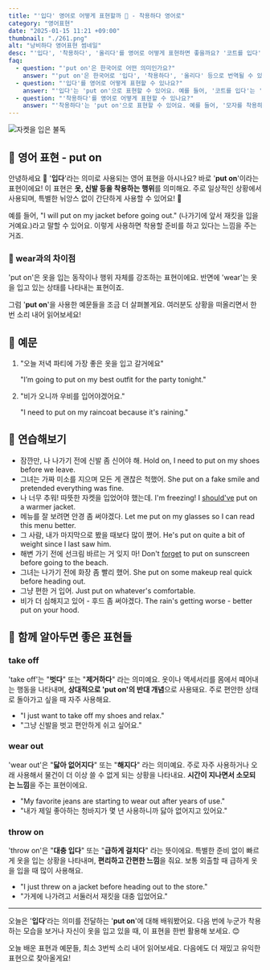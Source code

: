```yaml
---
title: "'입다' 영어로 어떻게 표현할까 🧥 - 착용하다 영어로"
category: "영어표현"
date: "2025-01-15 11:21 +09:00"
thumbnail: "./261.png"
alt: "낭비하다 영어표현 썸네일"
desc: "'입다', '착용하다', '올리다'를 영어로 어떻게 표현하면 좋을까요? '코트를 입다', '모자를 착용하다', '음악을 올리다' 등을 영어로 표현하는 법을 배워봅시다. 다양한 예문을 통해서 연습하고 본인의 표현으로 만들어 보세요."
faq:
  - question: "'put on'은 한국어로 어떤 의미인가요?"
    answer: "'put on'은 한국어로 '입다', '착용하다', '올리다' 등으로 번역될 수 있습니다. 주로 옷이나 액세서리를 착용할 때 사용해요."
  - question: "'입다'를 영어로 어떻게 표현할 수 있나요?"
    answer: "'입다'는 'put on'으로 표현할 수 있어요. 예를 들어, '코트를 입다'는 'put on a coat'로 말할 수 있어요."
  - question: "'착용하다'를 영어로 어떻게 표현할 수 있나요?"
    answer: "'착용하다'는 'put on'으로 표현할 수 있어요. 예를 들어, '모자를 착용하다'는 'put on a hat'로 말할 수 있어요."
---
```


![자켓을 입은 불독](./261-1.jpg)

## 🌟 영어 표현 - put on

안녕하세요 👋 '**입다**'라는 의미로 사용되는 영어 표현을 아시나요? 바로 '**put on**'이라는 표현이에요! 이 표현은 **옷, 신발 등을 착용하는 행위**를 의미해요. 주로 일상적인 상황에서 사용되며, 특별한 뉘앙스 없이 간단하게 사용할 수 있어요! 👗

예를 들어, "I will put on my jacket before going out." (나가기에 앞서 재킷을 입을 거예요.)라고 말할 수 있어요. 이렇게 사용하면 착용할 준비를 하고 있다는 느낌을 주는 거죠.

### 🤔 wear과의 차이점

'put on'은 옷을 입는 동작이나 행위 자체를 강조하는 표현이에요. 반면에 'wear'는 옷을 입고 있는 상태를 나타내는 표현이죠.

그럼 '**put on**'을 사용한 예문들을 조금 더 살펴볼게요. 여러분도 상황을 떠올리면서 한 번 소리 내어 읽어보세요!

## 📖 예문

1. "오늘 저녁 파티에 가장 좋은 옷을 입고 갈거에요"

   "I’m going to put on my best outfit for the party tonight."

2. "비가 오니까 우비를 입어야겠어요."

   "I need to put on my raincoat because it's raining."

## 💬 연습해보기

<ul data-interactive-list>
  <li data-interactive-item>
    <span data-toggler>잠깐만, 나 나가기 전에 신발 좀 신어야 해.</span>
    <span data-answer>Hold on, I need to put on my shoes before we leave.</span>
  </li>
  <li data-interactive-item>
    <span data-toggler>그녀는 가짜 미소를 지으며 모든 게 괜찮은 척했어.</span>
    <span data-answer>She put on a fake smile and pretended everything was fine.</span>
  </li>
  <li data-interactive-item>
    <span data-toggler>나 너무 추워! 따뜻한 자켓을 입었어야 했는데.</span>
    <span data-answer>I'm freezing! I <a href="/blog/in-english/257.should've/">should've</a> put on a warmer jacket.</span>
  </li>
  <li data-interactive-item>
    <span data-toggler>메뉴를 잘 보려면 안경 좀 써야겠다.</span>
    <span data-answer>Let me put on my glasses so I can read this menu better.</span>
  </li>
  <li data-interactive-item>
    <span data-toggler>그 사람, 내가 마지막으로 봤을 때보다 많이 쪘어.</span>
    <span data-answer>He's put on quite a bit of weight since I last saw him.</span>
  </li>
  <li data-interactive-item>
    <span data-toggler>해변 가기 전에 선크림 바르는 거 잊지 마!</span>
    <span data-answer>Don't <a href="/blog/in-english/023.forget/">forget</a> to put on sunscreen before going to the beach.</span>
  </li>
  <li data-interactive-item>
    <span data-toggler>그녀는 나가기 전에 화장 좀 빨리 했어.</span>
    <span data-answer>She put on some makeup real quick before heading out.</span>
  </li>
  <li data-interactive-item>
    <span data-toggler>그냥 편한 거 입어.</span>
    <span data-answer>Just put on whatever's comfortable.</span>
  </li>
  <li data-interactive-item>
    <span data-toggler>비가 더 심해지고 있어 - 후드 좀 써야겠다.</span>
    <span data-answer>The rain's getting worse - better put on your hood.</span>
  </li>
</ul>

## 🤝 함께 알아두면 좋은 표현들

### take off

'take off'는 "**벗다**" 또는 "**제거하다**" 라는 의미예요. 옷이나 액세서리를 몸에서 떼어내는 행동을 나타내며, **상대적으로 'put on'의 반대 개념**으로 사용돼요. 주로 편안한 상태로 돌아가고 싶을 때 자주 사용해요.

- "I just want to take off my shoes and relax."
- "그냥 신발을 벗고 편안하게 쉬고 싶어요."

### wear out

'wear out'은 "**닳아 없어지다**" 또는 "**해지다**" 라는 의미예요. 주로 자주 사용하거나 오래 사용해서 물건이 더 이상 쓸 수 없게 되는 상황을 나타내요. **시간이 지나면서 소모되는 느낌**을 주는 표현이에요.

- "My favorite jeans are starting to wear out after years of use."
- "내가 제일 좋아하는 청바지가 몇 년 사용하니까 닳아 없어지고 있어요."

### throw on

'throw on'은 "**대충 입다**" 또는 "**급하게 걸치다**" 라는 뜻이에요. 특별한 준비 없이 빠르게 옷을 입는 상황을 나타내며, **편리하고 간편한 느낌**을 줘요. 보통 외출할 때 급하게 옷을 입을 때 많이 사용해요.

- "I just threw on a jacket before heading out to the store."
- "가게에 나가려고 서둘러서 재킷을 대충 입었어요."

---

오늘은 '**입다**'라는 의미를 전달하는 '**put on**'에 대해 배워봤어요. 다음 번에 누군가 착용하는 모습을 보거나 자신이 옷을 입고 있을 때, 이 표현을 한번 활용해 보세요. 😊

오늘 배운 표현과 예문들, 최소 3번씩 소리 내어 읽어보세요. 다음에도 더 재밌고 유익한 표현으로 찾아올게요!
